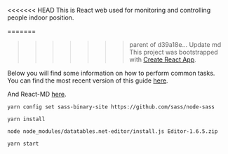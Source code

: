 <<<<<<< HEAD
This is React web used for monitoring and controlling people indoor position.

=======
>>>>>>> parent of d39a18e... Update md
This project was bootstrapped with [Create React App](https://github.com/facebookincubator/create-react-app).

Below you will find some information on how to perform common tasks.<br>
You can find the most recent version of this guide [here](https://github.com/facebookincubator/create-react-app/blob/master/packages/react-scripts/template/README.md).

And React-MD [here](https://react-md.mlaursen.com/getting-started/installation).
 
 
 ```yarn config set sass-binary-site https://github.com/sass/node-sass```

 ```yarn install``` 

 ```node node_modules/datatables.net-editor/install.js Editor-1.6.5.zip```

 ```yarn start```

